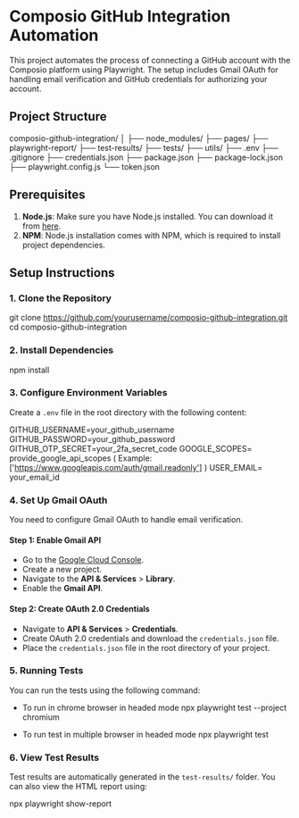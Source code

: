 # Composio GitHub Integration Automation

This project automates the process of connecting a GitHub account with the Composio platform using Playwright. The setup includes Gmail OAuth for handling email verification and GitHub credentials for authorizing your account.

## Project Structure

composio-github-integration/
│
├── node_modules/
├── pages/
├── playwright-report/
├── test-results/
├── tests/
├── utils/
├── .env
├── .gitignore
├── credentials.json
├── package.json
├── package-lock.json
├── playwright.config.js
└── token.json

## Prerequisites

1. **Node.js**: Make sure you have Node.js installed. You can download it from [here](https://nodejs.org/).
2. **NPM**: Node.js installation comes with NPM, which is required to install project dependencies.

## Setup Instructions

### 1. Clone the Repository

git clone https://github.com/yourusername/composio-github-integration.git
cd composio-github-integration

### 2. Install Dependencies
npm install

### 3. Configure Environment Variables

Create a `.env` file in the root directory with the following content:

GITHUB_USERNAME=your_github_username
GITHUB_PASSWORD=your_github_password
GITHUB_OTP_SECRET=your_2fa_secret_code
GOOGLE_SCOPES= provide_google_api_scopes ( Example: ['https://www.googleapis.com/auth/gmail.readonly'] )
USER_EMAIL= your_email_id

### 4. Set Up Gmail OAuth

You need to configure Gmail OAuth to handle email verification.

#### Step 1: Enable Gmail API

- Go to the [Google Cloud Console](https://console.developers.google.com/).
- Create a new project.
- Navigate to the **API & Services** > **Library**.
- Enable the **Gmail API**.

#### Step 2: Create OAuth 2.0 Credentials

- Navigate to **API & Services** > **Credentials**.
- Create OAuth 2.0 credentials and download the `credentials.json` file.
- Place the `credentials.json` file in the root directory of your project.

### 5. Running Tests
You can run the tests using the following command:

- To run in chrome browser in headed mode
  npx playwright test --project chromium 

- To run test in multiple browser in headed mode
  npx playwright test 

### 6. View Test Results
Test results are automatically generated in the `test-results/` folder. You can also view the HTML report using:

npx playwright show-report